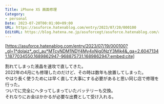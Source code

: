 ```yaml
---
Title: iPhone XS 画面修理
Category:
- personal
Date: 2023-07-20T00:01:00+09:00
URL: https://asuforce.hatenablog.com/entry/2023/07/20/000100
EditURL: https://blog.hatena.ne.jp/asuforcegt/asuforce.hatenablog.com/atom/entry/820878482951448994
---
```


[https://asuforce.hatenablog.com/entry/2023/07/19/000100?_gl=1*dolajz*_gcl_au*MTcyNDM1NDY4My4xNjg0NzY3Mjk4&_ga=2.60471341.1877034550.1689862947-968875731.1689862947:embed:cite]

割れてしまった液晶を速攻で直してきた。  
2022年の4月にも修理したのだけど、その時は数年も放置してしまった。  
やはり長く使うためには早く直して大事にする必要があると思い同じ店で修理を行った。  
ついでに完全にヘタってしまっていたバッテリーも交換。  
それなりにお金はかかるが必要な出費として受け入れる。  
